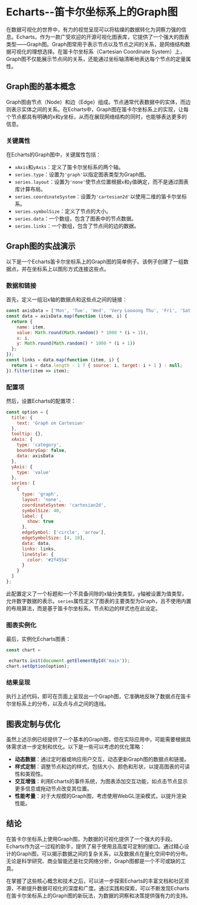 # Echarts--笛卡尔坐标系上的Graph图

在数据可视化的世界中，有力的视觉呈现可以将枯燥的数据转化为洞察力强的信息。Echarts，作为一款广受欢迎的开源可视化图表库，它提供了一个强大的图表类型——Graph图。Graph图常用于表示节点以及节点之间的关系，是网络结构数据可视化的理想选择。在笛卡尔坐标系（Cartesian Coordinate System）上，Graph图不仅能展示节点间的关系，还能通过坐标轴清晰地表达每个节点的定量属性。

## Graph图的基本概念

Graph图由节点（Node）和边（Edge）组成。节点通常代表数据中的实体，而边则表示实体之间的关系。在Echarts中，Graph图在笛卡尔坐标系上的实现，让每个节点都具有明确的x和y坐标，从而在展现网络结构的同时，也能够表达更多的信息。

### 关键属性

在Echarts的Graph图中，关键属性包括：

- `xAxis`和`yAxis`：定义了笛卡尔坐标系的两个轴。
- `series.type`：设置为`'graph'`以指定图表类型为Graph图。
- `series.layout`：设置为`'none'`使节点位置根据`x`和`y`值确定，而不是通过图表库计算布局。
- `series.coordinateSystem`：设置为`'cartesian2d'`以使用二维的笛卡尔坐标系。
- `series.symbolSize`：定义了节点的大小。
- `series.data`：一个数组，包含了图表中的节点数据。
- `series.links`：一个数组，包含了节点间的边的数据。

## Graph图的实战演示

以下是一个Echarts笛卡尔坐标系上的Graph图的简单例子。该例子创建了一组数据点，并在坐标系上以图形方式连接这些点。

### 数据和链接

首先，定义一组沿x轴的数据点和这些点之间的链接：

```javascript
const axisData = ['Mon', 'Tue', 'Wed', 'Very Loooong Thu', 'Fri', 'Sat', 'Sun'];
const data = axisData.map(function (item, i) {
  return {
    name: item,
    value: Math.round(Math.random() * 1000 * (i + 1)),
    x: i,
    y: Math.round(Math.random() * 1000 * (i + 1))
  };
});
const links = data.map(function (item, i) {
  return i < data.length - 1 ? { source: i, target: i + 1 } : null;
}).filter(item => item);
```

### 配置项

然后，设置Echarts的配置项：

```javascript
const option = {
  title: {
    text: 'Graph on Cartesian'
  },
  tooltip: {},
  xAxis: {
    type: 'category',
    boundaryGap: false,
    data: axisData
  },
  yAxis: {
    type: 'value'
  },
  series: [
    {
      type: 'graph',
      layout: 'none',
      coordinateSystem: 'cartesian2d',
      symbolSize: 40,
      label: {
        show: true
      },
      edgeSymbol: ['circle', 'arrow'],
      edgeSymbolSize: [4, 10],
      data: data,
      links: links,
      lineStyle: {
        color: '#2f4554'
      }
    }
  ]
};
```

此配置定义了一个标题和一个不具备间隙的x轴分类类型。y轴被设置为值类型，允许数字数据的表示。`series`属性定义了图表的主要类型为Graph，且不使用内置的布局算法，而是基于笛卡尔坐标系。节点和边的样式也在此设定。

### 图表实例化

最后，实例化Echarts图表：

```javascript
const chart =

 echarts.init(document.getElementById('main'));
chart.setOption(option);
```

### 结果呈现

执行上述代码，即可在页面上呈现出一个Graph图，它准确地反映了数据点在笛卡尔坐标系上的分布，以及点与点之间的连线。

## 图表定制与优化

虽然上述示例已经提供了一个基本的Graph图，但在实际应用中，可能需要根据具体需求进一步定制和优化。以下是一些可以考虑的优化策略：

- **动态数据**：通过定时器或响应用户交互，动态更新Graph图的数据点和链接。
- **样式定制**：调整节点和边的样式，包括大小、颜色和形状，以提高图表的可读性和美观性。
- **交互增强**：利用Echarts的事件系统，为图表添加交互功能，如点击节点显示更多信息或拖动节点改变其位置。
- **性能考量**：对于大规模的Graph图，考虑使用WebGL渲染模式，以提升渲染性能。

## 结论

在笛卡尔坐标系上使用Graph图，为数据的可视化提供了一个强大的手段。Echarts作为这一过程的助手，提供了易于使用且高度可定制的接口。通过精心设计的Graph图，可以揭示数据之间的复杂关系，以及数据点在量化空间中的分布。无论是科学研究、商业智能还是社交网络分析，Graph图都是一个不可或缺的工具。

在掌握了这些核心概念和技术之后，可以进一步探索Echarts的丰富文档和社区资源，不断提升数据可视化的深度和广度。通过实践和探索，可以不断发现Echarts在笛卡尔坐标系上的Graph图的新玩法，为数据的洞察和决策提供强有力的支持。
